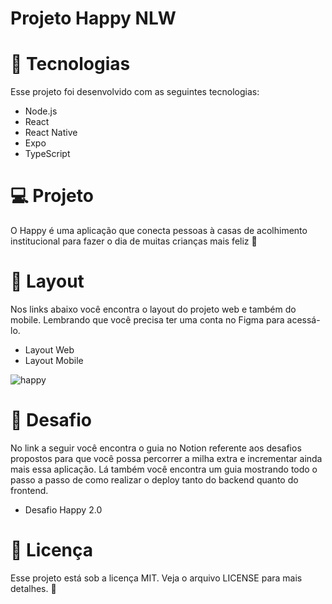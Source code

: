 # Projeto Happy NLW

# 🚀 Tecnologias

Esse projeto foi desenvolvido com as seguintes tecnologias:

- Node.js
- React
- React Native
- Expo
- TypeScript

# 💻 Projeto

O Happy é uma aplicação que conecta pessoas à casas de acolhimento institucional para fazer o dia de muitas crianças mais feliz 💜

# 🔖 Layout

Nos links abaixo você encontra o layout do projeto web e também do mobile. Lembrando que você precisa ter uma conta no Figma para acessá-lo.

- Layout Web
- Layout Mobile

![happy](https://user-images.githubusercontent.com/76889223/104499317-b04cca80-55bb-11eb-9afb-be23d4291735.png)

# 🧠 Desafio

No link a seguir você encontra o guia no Notion referente aos desafios propostos para que você possa percorrer a milha extra e incrementar ainda mais essa aplicação. Lá também você encontra um guia mostrando todo o passo a passo de como realizar o deploy tanto do backend quanto do frontend.

- Desafio Happy 2.0

# 📝 Licença

Esse projeto está sob a licença MIT. Veja o arquivo LICENSE para mais detalhes. 👋


